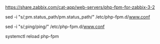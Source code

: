 
https://share.zabbix.com/cat-app/web-servers/php-fpm-for-zabbix-3-2 




sed -i "s/;pm.status_path/pm.status_path/" /etc/php-fpm.d/www.conf

sed -i "s/;ping/ping/" /etc/php-fpm.d/www.conf



systemctl reload php-fpm
